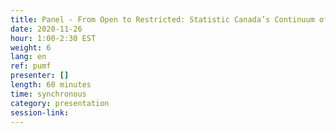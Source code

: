 ```yaml
---
title: Panel - From Open to Restricted: Statistic Canada’s Continuum of Data Access
date: 2020-11-26
hour: 1:00-2:30 EST
weight: 6
lang: en
ref: pumf
presenter: []
length: 60 minutes
time: synchronous
category: presentation
session-link:
---
```

